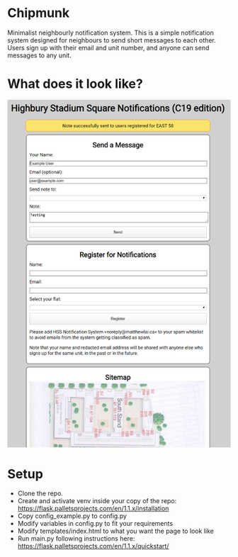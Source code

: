 # Chipmunk
Minimalist neighbourly notification system. This is a simple notification system designed for
neighbours to send short messages to each other. Users sign up with their email and unit number,
and anyone can send messages to any unit.

# What does it look like?
![Screenshot](https://github.com/matthewlai/Chipmunk/blob/master/doc/screenshot.png)

# Setup
* Clone the repo.
* Create and activate venv inside your copy of the repo: https://flask.palletsprojects.com/en/1.1.x/installation
* Copy config_example.py to config.py
* Modify variables in config.py to fit your requirements
* Modify templates/index.html to what you want the page to look like
* Run main.py following instructions here: https://flask.palletsprojects.com/en/1.1.x/quickstart/
